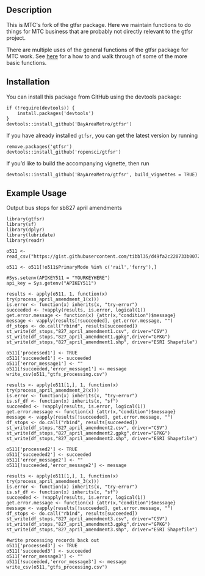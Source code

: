 ## Description

This is MTC's fork of the gtfsr package. Here we maintain functions to do things for MTC business that are probably not directly relevant to the gtfsr project.

There are multiple uses of the general functions of the gtfsr package for MTC work. See [here](https://bayareametro.github.io/Data-And-Visualization-Projects/sb827/sb827_amendment_example.html) for a how to and walk through of some of the more basic functions. 

## Installation

You can install this package from GitHub using the devtools package:

    if (!require(devtools)) {
        install.packages('devtools')
    }
    devtools::install_github('BayAreaMetro/gtfsr')

If you have already installed `gtfsr`, you can get the latest version by
running

    remove.packages('gtfsr')
    devtools::install_github('ropensci/gtfsr')

If you’d like to build the accompanying vignette, then run

    devtools::install_github('BayAreaMetro/gtfsr', build_vignettes = TRUE)

## Example Usage

Output bus stops for sb827 april amendments

```
library(gtfsr)
library(sf)
library(dplyr)
library(lubridate)
library(readr)

o511 <- read_csv("https://gist.githubusercontent.com/tibbl35/d49fa2c220733b0072fc7c59e0ac412b/raw/cff45d8c8dd2ea951b83c0be729abe72f35b13f7/511_orgs.csv")

o511 <- o511[!o511$PrimaryMode %in% c('rail','ferry'),]

#Sys.setenv(APIKEY511 = "YOURKEYHERE")
api_key = Sys.getenv("APIKEY511")

results <- apply(o511, 1, function(x) try(process_april_amendment_1(x)))
is.error <- function(x) inherits(x, "try-error")
succeeded <- !vapply(results, is.error, logical(1))
get.error.message <- function(x) {attr(x,"condition")$message}
message <- vapply(results[!succeeded], get.error.message, "")
df_stops <- do.call("rbind", results[succeeded])
st_write(df_stops,"827_april_amendment1.csv", driver="CSV")
st_write(df_stops,"827_april_amendment1.gpkg",driver="GPKG")
st_write(df_stops,"827_april_amendment1.shp", driver="ESRI Shapefile")

o511['processed1'] <- TRUE
o511['succeeded1'] <- succeeded
o511['error_message1'] <- ""
o511[!succeeded,'error_message1'] <- message
write_csv(o511,"gtfs_processing.csv")

results <- apply(o511[1,], 1, function(x) try(process_april_amendment_2(x)))
is.error <- function(x) inherits(x, "try-error")
is.sf_df <- function(x) inherits(x, "sf")
succeeded <- !vapply(results, is.error, logical(1))
get.error.message <- function(x) {attr(x,"condition")$message}
message <- vapply(results[!succeeded], get.error.message, "")
df_stops <- do.call("rbind", results[succeeded])
st_write(df_stops,"827_april_amendment2.csv", driver="CSV")
st_write(df_stops,"827_april_amendment2.gpkg",driver="GPKG")
st_write(df_stops,"827_april_amendment2.shp", driver="ESRI Shapefile")

o511['processed2'] <- TRUE
o511['succeeded2'] <- succeeded
o511['error_message2'] <- ""
o511[!succeeded,'error_message2'] <- message

results <- apply(o511[1,], 1, function(x) try(process_april_amendment_3(x)))
is.error <- function(x) inherits(x, "try-error")
is.sf_df <- function(x) inherits(x, "sf")
succeeded <- !vapply(results, is.error, logical(1))
get.error.message <- function(x) {attr(x,"condition")$message}
message <- vapply(results[!succeeded], get.error.message, "")
df_stops <- do.call("rbind", results[succeeded])
st_write(df_stops,"827_april_amendment3.csv", driver="CSV")
st_write(df_stops,"827_april_amendment3.gpkg",driver="GPKG")
st_write(df_stops,"827_april_amendment3.shp", driver="ESRI Shapefile")

#write processing records back out
o511['processed3'] <- TRUE
o511['succeeded3'] <- succeeded
o511['error_message3'] <- ""
o511[!succeeded,'error_message3'] <- message
write_csv(o511,"gtfs_processing.csv")
```

